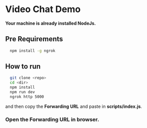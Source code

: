 # Video Chat Demo

**Your machine is already installed NodeJs.**

## Pre Requirements

```bash
  npm install -g ngrok
```

## How to run

```bash
  git clone <repo>
  cd <dir>
  npm install
  npm run dev
  ngrok http 5000
```

and then copy the **Forwarding URL** and paste in **scripts/index.js**.

### Open the Forwarding URL in browser.
